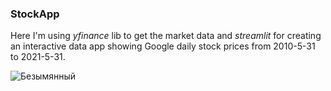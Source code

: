 ### StockApp
Here I'm using *yfinance* lib to get the market data and *streamlit* for creating an interactive data app showing Google daily stock prices from 2010-5-31 to 2021-5-31.





![Безымянный](https://user-images.githubusercontent.com/75089953/125279473-a7e00d00-e31c-11eb-8487-cd04931dcf3a.png)
